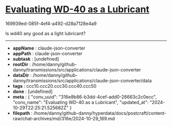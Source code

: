 # [Evaluating WD-40 as a Lubricant](https://claude.ai/chat/316e8b86-b3dd-4cef-add0-26663c2c0ecc)

169939ed-085f-4ef4-a492-d28a7128e4a9

Is wd40 any good as a light lubricant?

---

* **appName** : claude-json-converter
* **appPath** : claude-json-converter
* **subtask** : [undefined]
* **rootDir** : /home/danny/github-danny/transmissions/src/applications/claude-json-converter
* **dataDir** : /home/danny/github-danny/transmissions/src/applications/claude-json-converter/data
* **tags** : ccc10.ccc20.ccc30.ccc40.ccc50
* **done** : [undefined]
* **meta** : {
  "conv_uuid": "316e8b86-b3dd-4cef-add0-26663c2c0ecc",
  "conv_name": "Evaluating WD-40 as a Lubricant",
  "updated_at": "2024-10-29T22:25:21.525682Z"
}
* **filepath** : /home/danny/github-danny/hyperdata/docs/postcraft/content-raw/chat-archives/md/316e/2024-10-29_169.md